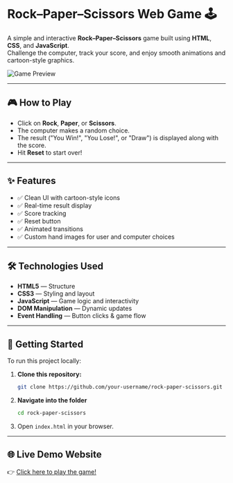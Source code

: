 # Rock–Paper–Scissors Web Game 🕹️

A simple and interactive **Rock–Paper–Scissors** game built using **HTML**, **CSS**, and **JavaScript**.  
Challenge the computer, track your score, and enjoy smooth animations and cartoon-style graphics.

![Game Preview](preview.png)

---

## 🎮 How to Play

- Click on **Rock**, **Paper**, or **Scissors**.
- The computer makes a random choice.
- The result ("You Win!", "You Lose!", or "Draw") is displayed along with the score.
- Hit **Reset** to start over!

---

## ✨ Features

- ✅ Clean UI with cartoon-style icons  
- ✅ Real-time result display  
- ✅ Score tracking  
- ✅ Reset button  
- ✅ Animated transitions  
- ✅ Custom hand images for user and computer choices

---

## 🛠️ Technologies Used

- **HTML5** — Structure  
- **CSS3** — Styling and layout  
- **JavaScript** — Game logic and interactivity  
- **DOM Manipulation** — Dynamic updates  
- **Event Handling** — Button clicks & game flow  

---

## 🚀 Getting Started

To run this project locally:

1. **Clone this repository:**
   ```bash
   git clone https://github.com/your-username/rock-paper-scissors.git
2. **Navigate into the folder**
   ```bash
   cd rock-paper-scissors
3. Open ```index.html``` in your browser.

---

## 🌐 Live Demo Website


👉 [Click here to play the game!]()

